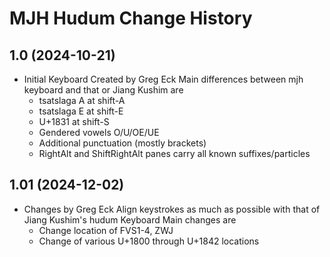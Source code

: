 MJH Hudum Change History
====================

1.0 (2024-10-21)
----------------
* Initial Keyboard Created by Greg Eck
  Main differences between mjh keyboard and that or Jiang Kushim are
    - tsatslaga A at shift-A 
    - tsatslaga E at shift-E
    - U+1831 at shift-S 
    - Gendered vowels O/U/OE/UE
    - Additional punctuation (mostly brackets)
    - RightAlt and ShiftRightAlt panes carry all known suffixes/particles

1.01 (2024-12-02)
----------------
* Changes by Greg Eck
  Align keystrokes as much as possible with that of Jiang Kushim's hudum Keyboard
  Main changes are
  - Change location of FVS1-4, ZWJ
  - Change of various U+1800 through U+1842 locations
  